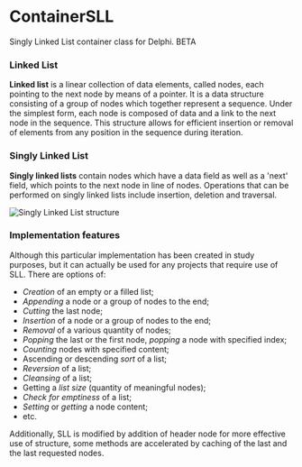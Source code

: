 # ContainerSLL
Singly Linked List container class for Delphi. BETA

### Linked List
**Linked list** is a linear collection of data elements, called nodes, each pointing to the next node by means of a pointer. It is a data structure consisting of a group of nodes which together represent a sequence. Under the simplest form, each node is composed of data and a link to the next node in the sequence. This structure allows for efficient insertion or removal of elements from any position in the sequence during iteration.

### Singly Linked List
**Singly linked lists** contain nodes which have a data field as well as a 'next' field, which points to the next node in line of nodes. Operations that can be performed on singly linked lists include insertion, deletion and traversal.

![Singly Linked List structure](https://upload.wikimedia.org/wikipedia/commons/thumb/6/6d/Singly-linked-list.svg/408px-Singly-linked-list.svg.png)

### Implementation features
Although this particular implementation has been created in study purposes, but it can actually be used for any projects that require use of SLL.
There are options of:
* _Creation_ of an empty or a filled list;
* _Appending_ a node or a group of nodes to the end;
* _Cutting_ the last node;
* _Insertion_ of a node or a group of nodes to the end;
* _Removal_ of a various quantity of nodes;
* _Popping_ the last or the first node, _popping_ a node with specified index;
* _Counting_ nodes with specified content;
* Ascending or descending _sort_ of a list;
* _Reversion_ of a list;
* _Cleansing_ of a list;
* Getting a _list size_ (quantity of meaningful nodes);
* _Check for emptiness_ of a list;
* _Setting_ or _getting_ a node content;
* etc.

Additionally, SLL is modified by addition of header node for more effective use of structure,
some methods are accelerated by caching of the last and the last requested nodes.
